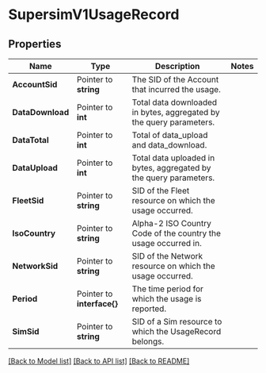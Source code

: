 # SupersimV1UsageRecord

## Properties

Name | Type | Description | Notes
------------ | ------------- | ------------- | -------------
**AccountSid** | Pointer to **string** | The SID of the Account that incurred the usage. |
**DataDownload** | Pointer to **int** | Total data downloaded in bytes, aggregated by the query parameters. |
**DataTotal** | Pointer to **int** | Total of data_upload and data_download. |
**DataUpload** | Pointer to **int** | Total data uploaded in bytes, aggregated by the query parameters. |
**FleetSid** | Pointer to **string** | SID of the Fleet resource on which the usage occurred. |
**IsoCountry** | Pointer to **string** | Alpha-2 ISO Country Code of the country the usage occurred in. |
**NetworkSid** | Pointer to **string** | SID of the Network resource on which the usage occurred. |
**Period** | Pointer to **interface{}** | The time period for which the usage is reported. |
**SimSid** | Pointer to **string** | SID of a Sim resource to which the UsageRecord belongs. |

[[Back to Model list]](../README.md#documentation-for-models) [[Back to API list]](../README.md#documentation-for-api-endpoints) [[Back to README]](../README.md)


